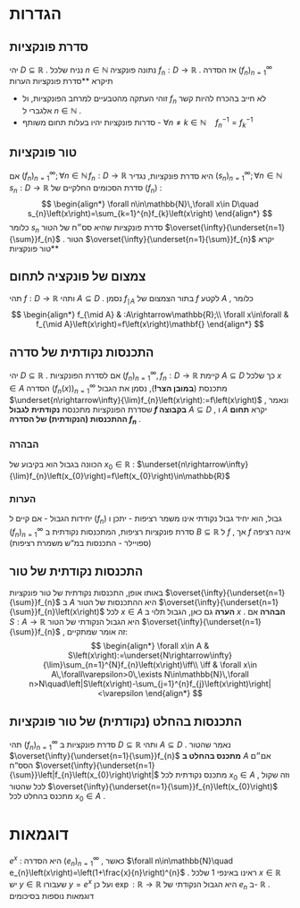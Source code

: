  
# הגדרות 
 
## סדרת פונקציות 
 יהי $D\subseteq\mathbb{R}$ . נניח שלכל $n\in\mathbb{N}$ נתונה פונקציה $f_{n}:D\rightarrow\mathbb{R}$ . אז הסדרה $\left(f_{n}\right)_{n=1}^{\infty}$ תיקרא **סדרת פונקציות 
 הערות 
 
 * זוהי העתקה מהטבעיים למרחב הפונקציות, ול $f_{n}$ לא חייב בהכרח להיות קשר אלגברי ל $n\in\mathbb{N}$ . 
 * סדרות פונקציות יהיו בעלות תחום משותף - $\forall n\ne k\in\mathbb{N}\quad f_{n}^{-1}=f_{k}^{-1}$ 
 
## טור פונקציות 
 אם $\left(f_{n}\right)_{n=1}^{\infty};\forall n\in\mathbb{N}\,f_{n}:D\rightarrow\mathbb{R}$ היא סדרת פונקציות, נגדיר $\left(s_{n}\right)_{n=1}^{\infty};\forall n\in\mathbb{N}\,s_{n}:D\rightarrow\mathbb{R}$ סדרת הסכומים החלקיים של $\left(f_{n}\right)$ : $$
 \begin{align*} \forall n\in\mathbb{N}\,\forall x\in D\quad s_{n}\left(x\right)=\sum_{k=1}^{n}f_{k}\left(x\right) \end{align*} $$
 כלומר $s_{n}$ סדרת פונקציות שהיא סס״ח של הטור $\overset{\infty}{\underset{n=1}{\sum}}f_{n}$ . הטור $\overset{\infty}{\underset{n=1}{\sum}}f_{n}$ יקרא **טור פונקציות 
 
## צמצום של פונקציה לתחום 
 תהי $f:D\rightarrow\mathbb{R}$ ותהי $A\subseteq D$ . נסמן $f_{\mid A}$ בתור הצמצום של $f$ לקטע $A$ , כלומר $$
 \begin{align*} f_{\mid A} & :A\rightarrow\mathbb{R};\\ \forall x\in\forall & f_{\mid A}\left(x\right)=f\left(x\right)\mathbf{} \end{align*} $$
 
 
## התכנסות נקודתית של סדרה 
 יהי $D\subseteq\mathbb{R}$ . אם לסדרת הפונקציות $\left(f_{n}\right)_{n=1}^{\infty},\,f_{n}:D\rightarrow\mathbb{R}$ קיימת $A\subseteq D$ כך שלכל $x\in A$ הסדרה $\left(f_{n}\left(x\right)\right)_{n=1}^{\infty}$ מתכנסת (__במובן הצר!__), נסמן את הגבול $\underset{n\rightarrow\infty}{\lim}f_{n}\left(x\right):=f\left(x\right)$ , ונאמר שסדרת הפונקציות מתכנסת **נקודתית** **לגבול $f$ בקבוצה** $A\subseteq D$ , ו $A$ יקרא **תחום ההתכנסות (הנקודתית) של הסדרה $f_{n}$** . 
 
### הבהרה 
 הכוונה בגבול הוא בקיבוע של $x_{0}\in\mathbb{R}$ : $\underset{n\rightarrow\infty}{\lim}f_{n}\left(x_{0}\right)=f\left(x_{0}\right)\in\mathbb{R}$ 
 
### הערות 
 יחידות הגבול - אם קיים ל $\left(f_{n}\right)$ גבול, הוא יחיד 
 גבול נקודתי אינו משמר רציפות - יתכן ו $\left(f_{n}\right)_{n=1}^{\infty}$ סדרת פונקציות רציפות, המתכנסות נקודתית ב $B\subseteq\mathbb{R}$ ל $f$ , אך $f$ אינה רציפה (ספויילר - התכנסות במ“ש משמרת רציפות) 
 
## התכנסות נקודתית של טור 
 באותו אופן, התכנסות נקודתית של טור פונקציות $\overset{\infty}{\underset{n=1}{\sum}}f_{n}$ ב $A$ היא ההתכנסות של הטור $\overset{\infty}{\underset{n=1}{\sum}}f_{n}\left(x\right)$ לכל $x\in A$ 
 **הערה** גם כאן, הגבול תלוי ב $x$ . 
 **הבהרה** אם $S:A\rightarrow\mathbb{R}$ היא הגבול הנקודתי של הטור $\overset{\infty}{\underset{n=1}{\sum}}f_{n}$ , זה אומר שמתקיים: 
 $$
 \begin{align*} \forall x\in A & S\left(x\right):=\underset{N\rightarrow\infty}{\lim}\sum_{n=1}^{N}f_{n}\left(x\right)\iff\\ \iff & \forall x\in A\,\forall\varepsilon>0\,\exists N\in\mathbb{N}\,\forall n>N\quad\left|S\left(x\right)-\sum_{j=1}^{n}f_{j}\left(x\right)\right|<\varepsilon \end{align*} $$
 
 
## התכנסות בהחלט (נקודתית) של טור פונקציות 
 תהי $\left(f_{n}\right)_{n=1}^{\infty}$ סדרת פונקציות ב $D\subseteq\mathbb{R}$ ותהי $A\subseteq D$ . נאמר שהטור $\overset{\infty}{\underset{n=1}{\sum}}f_{n}$ **מתכנס בהחלט ב** $A$ אם״ם הסס“ח $\overset{\infty}{\underset{n=1}{\sum}}\left|f_{n}\left(x_{0}\right)\right|$ מתכנס נקודתית לכל $x_{0}\in A$ , וזה שקול לכל שהטור $\overset{\infty}{\underset{n=1}{\sum}}f_{n}\left(x_{0}\right)$ מתכנס בהחלט לכל $x_{0}\in A$ . 
 
# דוגמאות 
 $e^{x}$ : היא הסדרה $\left(e_{n}\right)_{n=1}^{\infty}$ , כאשר $\forall n\in\mathbb{N}\quad e_{n}\left(x\right)=\left(1+\frac{x}{n}\right)^{n}$ . ראינו באינפי 1 שלכל $x\in\mathbb{R}$ יש $y\in\mathbb{R}$ שעבורו $y=e^{x}$ ועל כן $\exp:\mathbb{R}\rightarrow\mathbb{R}$ היא הגבול הנקודתי של $e_{n}$ ב- $\mathbb{R}$ . 
 דוגמאות נוספות בסיכומים 
